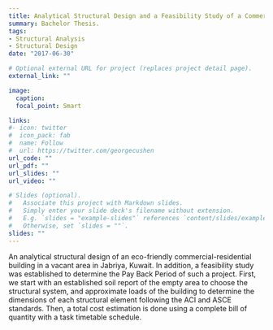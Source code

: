 ```yaml
---
title: Analytical Structural Design and a Feasibility Study of a Commercial-Residential Building Following the Standards of Kuwait
summary: Bachelor Thesis.
tags:
- Structural Analysis
- Structural Design
date: "2017-06-30"

# Optional external URL for project (replaces project detail page).
external_link: ""

image:
  caption: 
  focal_point: Smart

links:
#- icon: twitter
#  icon_pack: fab
#  name: Follow
#  url: https://twitter.com/georgecushen
url_code: ""
url_pdf: ""
url_slides: ""
url_video: ""

# Slides (optional).
#   Associate this project with Markdown slides.
#   Simply enter your slide deck's filename without extension.
#   E.g. `slides = "example-slides"` references `content/slides/example-slides.md`.
#   Otherwise, set `slides = ""`.
slides: ""
---
```


An analytical structural design of an eco-friendly commercial-residential building in a vacant area in Jabriya, Kuwait. In addition, a feasibility study was established to determine the Pay Back Period of such a project. First, we start with an established soil report of the empty area to choose the structural system, and approximate loads of the building to determine the dimensions of each structural element following the ACI and ASCE standards. Then, a total cost estimation is done using a complete bill of quantity with a task timetable schedule.
